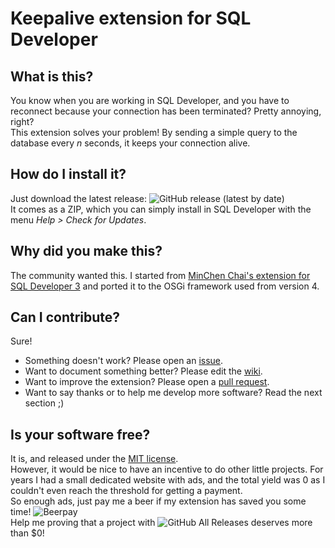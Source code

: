 # Keepalive extension for SQL Developer #

## What is this?
You know when you are working in SQL Developer, and you have to reconnect because your connection has been terminated?
Pretty annoying, right?  
This extension solves your problem! By sending a simple query to the database every _n_ seconds, it keeps your connection alive.

## How do I install it?
Just download the latest release: ![GitHub release (latest by date)](https://img.shields.io/github/v/release/scristalli/sql-developer-keepalive)  
It comes as a ZIP, which you can simply install in SQL Developer with the menu _Help > Check for Updates_.

## Why did you make this?
The community wanted this. I started from [MinChen Chai's extension for SQL Developer 3](https://sites.google.com/site/keepaliveext/) and ported it to the OSGi framework used from version 4.

## Can I contribute?
Sure!
* Something doesn't work? Please open an [issue](https://github.com/scristalli/sql-developer-keepalive/issues).
* Want to document something better? Please edit the [wiki](https://github.com/scristalli/sql-developer-keepalive/wiki).
* Want to improve the extension? Please open a [pull request](https://github.com/scristalli/sql-developer-keepalive/compare).
* Want to say thanks or to help me develop more software? Read the next section ;)

## Is your software free?
It is, and released under the [MIT license](https://github.com/scristalli/sql-developer-keepalive/blob/master/LICENSE).  
However, it would be nice to have an incentive to do other little projects. For years I had a small dedicated website with ads, and the total yield was 0 as I couldn't even reach the threshold for getting a payment.  
So enough ads, just pay me a beer if my extension has saved you some time! ![Beerpay](https://img.shields.io/beerpay/scristalli/sql-developer-keepalive)  
Help me proving that a project with ![GitHub All Releases](https://img.shields.io/github/downloads/scristalli/sql-developer-keepalive/total) deserves more than $0!
